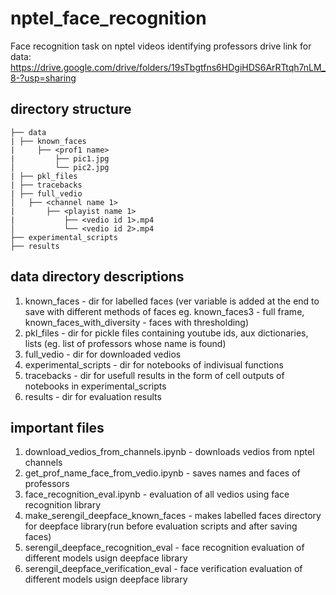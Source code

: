 # nptel_face_recognition
Face recognition task on nptel videos identifying professors 
drive link for data: https://drive.google.com/drive/folders/19sTbgtfns6HDgiHDS6ArRTtqh7nLM_8-?usp=sharing

## directory structure
```
├── data
| ├── known_faces
|     ├── <prof1 name>
|         ├── pic1.jpg
│         └── pic2.jpg
| ├── pkl_files
| ├── tracebacks
| ├── full_vedio
│   ├── <channel name 1>
|       ├── <playist name 1>
|           ├── <vedio id 1>.mp4
│           └── <vedio id 2>.mp4
├── experimental_scripts
├── results

```

## data directory descriptions

1. known_faces - dir for labelled faces 
(ver variable is added at the end to save with different methods of faces eg. known_faces3 - full frame, known_faces_with_diversity - faces with thresholding)
2. pkl_files - dir for pickle files containing youtube ids, aux dictionaries, lists (eg. list of professors whose name is found)
3. full_vedio - dir for downloaded vedios
4. experimental_scripts - dir for notebooks of indivisual functions
5. tracebacks - dir for usefull results in the form of cell outputs of notebooks in experimental_scripts
6. results - dir for evaluation results


## important files

1. download_vedios_from_channels.ipynb - downloads vedios from nptel channels
2. get_prof_name_face_from_vedio.ipynb - saves names and faces of professors
3. face_recognition_eval.ipynb - evaluation of all vedios using face recognition library
4. make_serengil_deepface_known_faces - makes labelled faces directory for deepface library(run before evaluation scripts and after saving faces) 
5. serengil_deepface_recognition_eval - face recognition evaluation of different models usign deepface library
6. serengil_deepface_verification_eval - face verification evaluation of different models usign deepface library





